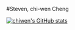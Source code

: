 #Steven, chi-wen Cheng 

[![chiwen's GitHub stats](https://github-readme-stats.vercel.app/api?username=steven130169)](https://github.com/anuraghazra/github-readme-stats)
